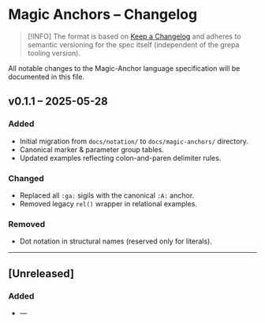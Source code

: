 # Magic Anchors – Changelog

> [!INFO]
> The format is based on [Keep a Changelog](https://keepachangelog.com/en/1.0.0/) and adheres to semantic versioning for the spec itself (independent of the grepa tooling version).

All notable changes to the Magic-Anchor language specification will be documented in this file.

## v0.1.1 – 2025-05-28

### Added

- Initial migration from `docs/notation/` to `docs/magic-anchors/` directory.
- Canonical marker & parameter group tables.
- Updated examples reflecting colon-and-paren delimiter rules.

### Changed

- Replaced all `:ga:` sigils with the canonical `:A:` anchor.
- Removed legacy `rel()` wrapper in relational examples.

### Removed

- Dot notation in structural names (reserved only for literals).

---

## [Unreleased]

### Added
- —

